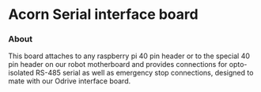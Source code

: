 # Acorn Serial interface board

### About

This board attaches to any raspberry pi 40 pin header
or to the special 40 pin header on our robot motherboard
and provides connections for opto-isolated RS-485 serial
as well as emergency stop connections, designed to
mate with our Odrive interface board.
